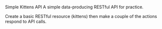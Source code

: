 Simple Kittens API
A simple data-producing RESTful API for practice.

Create a basic RESTful resource (kittens) then make a couple of the actions respond to API calls.
